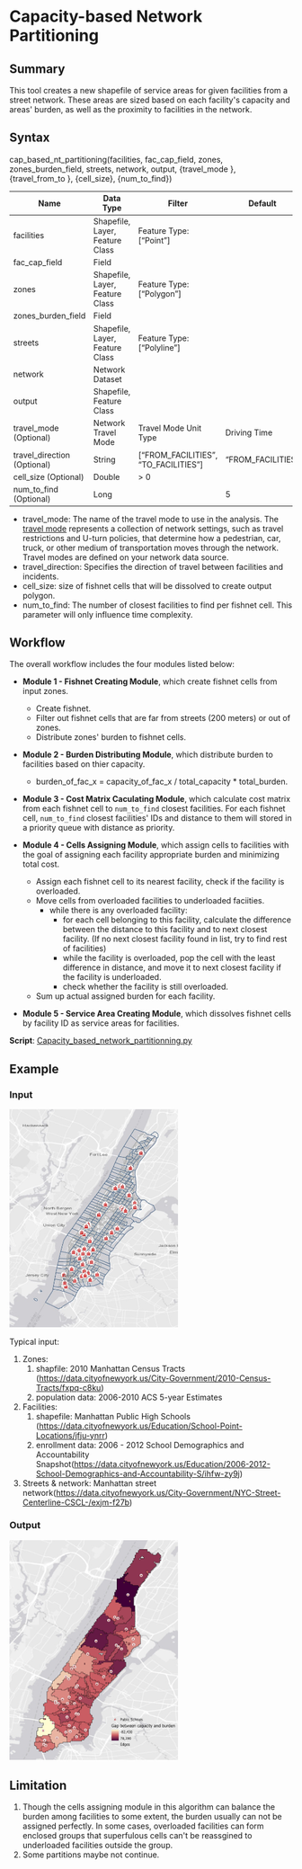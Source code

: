 # Capacity-based Network Partitioning

## Summary

This tool creates a new shapefile of service areas for given facilities from a street network. These areas are sized based on each facility's capacity and areas' burden, as well as the proximity to facilities in the network.

## Syntax

cap_based_nt_partitioning(facilities, fac_cap_field, zones, zones_burden_field, streets, network, output, {travel_mode }, {travel_from_to }, {cell_size}, {num_to_find})

| Name         | Data Type                      | Filter                               | Default           |
| ------------ | ------------------------------ | ------------------------------------ | ----------------- |
| facilities   | Shapefile, Layer, Feature Class | Feature Type:[“Point”]               |                   |
| fac_cap_field | Field |                                      |                   |
| zones   | Shapefile, Layer, Feature Class | Feature Type:[“Polygon”]               |                   |
| zones_burden_field | Field |               |                   |
| streets | Shapefile, Layer, Feature Class | Feature Type:[“Polyline”]               |                   |
| network      | Network Dataset                |                                 |                   |
| output  | Shapefile, Feature Class       |                                      |                   |
| travel_mode (Optional) | Network Travel Mode            | Travel Mode Unit Type                | Driving Time      |
| travel_direction (Optional) | String                         | [“FROM_FACILITIES”, “TO_FACILITIES”] | “FROM_FACILITIES” |
| cell_size (Optional) | Double                         |         > 0                    |            |
| num_to_find (Optional) | Long                     |                                      | 5           |

* travel_mode: The name of the travel mode to use in the analysis. The [travel mode](https://pro.arcgis.com/en/pro-app/2.7/help/analysis/networks/travel-modes.htm) represents a collection of network settings, such as travel restrictions and U-turn policies, that determine how a pedestrian, car, truck, or other medium of transportation moves through the network. Travel modes are defined on your network data source.
* travel_direction: Specifies the direction of travel between facilities and incidents.
* cell_size: size of fishnet cells that will be dissolved to create output polygon.
* num_to_find: The number of closest facilities to find per fishnet cell. This parameter will only influence time complexity.  



## Workflow

The overall workflow includes the four modules listed below:

* **Module 1 - Fishnet Creating Module**, which create fishnet cells from input zones.
  * Create fishnet. 
  * Filter out fishnet cells that are far from streets (200 meters) or out of zones.
  * Distribute zones' burden to fishnet cells.
* **Module 2 - Burden Distributing Module**, which distribute burden to facilities based on thier capacity.
  * burden_of_fac_x  = capacity_of_fac_x / total_capacity * total_burden.

* **Module 3 - Cost Matrix Caculating Module**, which calculate cost matrix from each fishnet cell to `num_to_find` closest facilities. For each fishnet cell, `num_to_find` closest facilities' IDs and distance to them will stored in a priority queue with distance as priority. 
* **Module 4 - Cells Assigning Module**, which assign cells to facilities with the goal of assigning each facility appropriate burden and minimizing total cost.
  * Assign each fishnet cell to its nearest facility, check if the facility is overloaded.
  * Move cells from overloaded facilities to underloaded faciities.
    * while there is any overloaded facility:
      * for each cell belonging to this facility, calculate the difference between the distance to this facility and to next closest facility. (If no next closest facility found in list, try to find rest of facilities)
      * while the facility is overloaded, pop the cell with the least difference in distance, and move it to next closest facility if the facility is underloaded.
      * check whether the facility is still overloaded.
  * Sum up actual assigned burden for each facility.
* **Module 5 - Service Area Creating Module**, which dissolves fishnet cells by facility ID as service areas for facilities.

**Script**: [Capacity_based_network_partitionning.py](https://github.com/JingzongWang/Arcpy-network-partitioning/blob/main/scripts/Capacity_based_network_partitioning.py)



## Example

### Input

<img src="https://github.com/JingzongWang/Arcpy-network-partitioning/blob/main/images/Capacity-based-partitioning-input.jpg?raw=true" width="300"/>

Typical input: 

1. Zones: 
   1. shapfile: 2010 Manhattan Census Tracts (https://data.cityofnewyork.us/City-Government/2010-Census-Tracts/fxpq-c8ku)
   2. population data: 2006-2010 ACS 5-year Estimates
2. Facilities: 
   1. shapefile: Manhattan Public High Schools (https://data.cityofnewyork.us/Education/School-Point-Locations/jfju-ynrr)
   2. enrollment data: 2006 - 2012 School Demographics and Accountability Snapshot(https://data.cityofnewyork.us/Education/2006-2012-School-Demographics-and-Accountability-S/ihfw-zy9j)
3. Streets & network: Manhattan street network(https://data.cityofnewyork.us/City-Government/NYC-Street-Centerline-CSCL-/exjm-f27b)

### Output

<img src="https://github.com/JingzongWang/Arcpy-network-partitioning/blob/main/images/Capacity-based-partitioning-output.jpg?raw=true" width="300"/>



## Limitation

1. Though the cells assigning module in this algorithm can balance the burden among facilities to some extent, the burden usually can not be assigned perfectly. In some cases, overloaded facilities can form enclosed groups that superfulous cells can't be reassgined to underloaded facilities outside the group.
2. Some partitions maybe not continue.